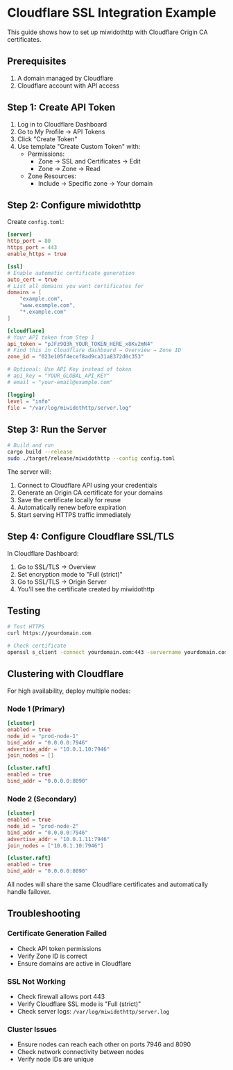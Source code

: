 # Cloudflare SSL Integration Example

This guide shows how to set up miwidothttp with Cloudflare Origin CA certificates.

## Prerequisites

1. A domain managed by Cloudflare
2. Cloudflare account with API access

## Step 1: Create API Token

1. Log in to Cloudflare Dashboard
2. Go to My Profile → API Tokens
3. Click "Create Token"
4. Use template "Create Custom Token" with:
   - Permissions:
     - Zone → SSL and Certificates → Edit
     - Zone → Zone → Read
   - Zone Resources:
     - Include → Specific zone → Your domain

## Step 2: Configure miwidothttp

Create `config.toml`:

```toml
[server]
http_port = 80
https_port = 443
enable_https = true

[ssl]
# Enable automatic certificate generation
auto_cert = true
# List all domains you want certificates for
domains = [
    "example.com",
    "www.example.com",
    "*.example.com"
]

[cloudflare]
# Your API token from Step 1
api_token = "pJFz9Q3h_YOUR_TOKEN_HERE_x8Kv2mN4"
# Find this in Cloudflare dashboard → Overview → Zone ID
zone_id = "023e105f4ecef8ad9ca31a8372d0c353"

# Optional: Use API Key instead of token
# api_key = "YOUR_GLOBAL_API_KEY"
# email = "your-email@example.com"

[logging]
level = "info"
file = "/var/log/miwidothttp/server.log"
```

## Step 3: Run the Server

```bash
# Build and run
cargo build --release
sudo ./target/release/miwidothttp --config config.toml
```

The server will:
1. Connect to Cloudflare API using your credentials
2. Generate an Origin CA certificate for your domains
3. Save the certificate locally for reuse
4. Automatically renew before expiration
5. Start serving HTTPS traffic immediately

## Step 4: Configure Cloudflare SSL/TLS

In Cloudflare Dashboard:
1. Go to SSL/TLS → Overview
2. Set encryption mode to "Full (strict)"
3. Go to SSL/TLS → Origin Server
4. You'll see the certificate created by miwidothttp

## Testing

```bash
# Test HTTPS
curl https://yourdomain.com

# Check certificate
openssl s_client -connect yourdomain.com:443 -servername yourdomain.com
```

## Clustering with Cloudflare

For high availability, deploy multiple nodes:

### Node 1 (Primary)
```toml
[cluster]
enabled = true
node_id = "prod-node-1"
bind_addr = "0.0.0.0:7946"
advertise_addr = "10.0.1.10:7946"
join_nodes = []

[cluster.raft]
enabled = true
bind_addr = "0.0.0.0:8090"
```

### Node 2 (Secondary)
```toml
[cluster]
enabled = true
node_id = "prod-node-2"
bind_addr = "0.0.0.0:7946"
advertise_addr = "10.0.1.11:7946"
join_nodes = ["10.0.1.10:7946"]

[cluster.raft]
enabled = true
bind_addr = "0.0.0.0:8090"
```

All nodes will share the same Cloudflare certificates and automatically handle failover.

## Troubleshooting

### Certificate Generation Failed
- Check API token permissions
- Verify Zone ID is correct
- Ensure domains are active in Cloudflare

### SSL Not Working
- Check firewall allows port 443
- Verify Cloudflare SSL mode is "Full (strict)"
- Check server logs: `/var/log/miwidothttp/server.log`

### Cluster Issues
- Ensure nodes can reach each other on ports 7946 and 8090
- Check network connectivity between nodes
- Verify node IDs are unique